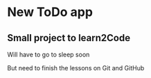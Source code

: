 # New ToDo app
## Small project to learn2Code

Will have to go to sleep soon

But need to finish the lessons on Git and GitHub
